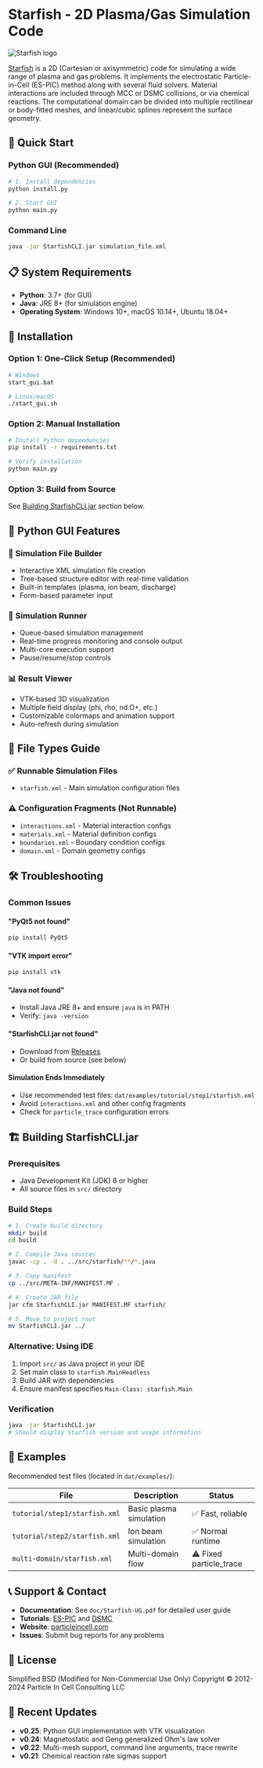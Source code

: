 # Starfish - 2D Plasma/Gas Simulation Code

![Starfish logo](resources/starfish-100.png)

[Starfish](https://www.particleincell.com/starfish) is a 2D (Cartesian or axisymmetric) code for simulating a wide range of plasma and gas problems.
It implements the electrostatic Particle-in-Cell (ES-PIC) method along with several fluid solvers. Material interactions are included through
MCC or DSMC collisions, or via chemical reactions. The computational domain can be divided into multiple rectilinear or body-fitted meshes, and linear/cubic
splines represent the surface geometry.

## 🚀 Quick Start

### Python GUI (Recommended)
```bash
# 1. Install dependencies
python install.py

# 2. Start GUI
python main.py
```

### Command Line
```bash
java -jar StarfishCLI.jar simulation_file.xml
```

## 📋 System Requirements

- **Python**: 3.7+ (for GUI)
- **Java**: JRE 8+ (for simulation engine)
- **Operating System**: Windows 10+, macOS 10.14+, Ubuntu 18.04+

## 🔧 Installation

### Option 1: One-Click Setup (Recommended)
```bash
# Windows
start_gui.bat

# Linux/macOS
./start_gui.sh
```

### Option 2: Manual Installation
```bash
# Install Python dependencies
pip install -r requirements.txt

# Verify installation
python main.py
```

### Option 3: Build from Source
See [Building StarfishCLI.jar](#building-starfishclijar) section below.

## 🎯 Python GUI Features

### 🔧 Simulation File Builder
- Interactive XML simulation file creation
- Tree-based structure editor with real-time validation
- Built-in templates (plasma, ion beam, discharge)
- Form-based parameter input

### 🚀 Simulation Runner
- Queue-based simulation management
- Real-time progress monitoring and console output
- Multi-core execution support
- Pause/resume/stop controls

### 📊 Result Viewer
- VTK-based 3D visualization
- Multiple field display (phi, rho, nd.O+, etc.)
- Customizable colormaps and animation support
- Auto-refresh during simulation

## 📁 File Types Guide

### ✅ Runnable Simulation Files
- `starfish.xml` - Main simulation configuration files

### ⚠️ Configuration Fragments (Not Runnable)
- `interactions.xml` - Material interaction configs
- `materials.xml` - Material definition configs
- `boundaries.xml` - Boundary condition configs
- `domain.xml` - Domain geometry configs

## 🛠 Troubleshooting

### Common Issues

#### "PyQt5 not found"
```bash
pip install PyQt5
```

#### "VTK import error"
```bash
pip install vtk
```

#### "Java not found"
- Install Java JRE 8+ and ensure `java` is in PATH
- Verify: `java -version`

#### "StarfishCLI.jar not found"
- Download from [Releases](https://github.com/particleincell/Starfish/releases)
- Or build from source (see below)

#### Simulation Ends Immediately
- Use recommended test files: `dat/examples/tutorial/step1/starfish.xml`
- Avoid `interactions.xml` and other config fragments
- Check for `particle_trace` configuration errors

## 🏗 Building StarfishCLI.jar

### Prerequisites
- Java Development Kit (JDK) 8 or higher
- All source files in `src/` directory

### Build Steps
```bash
# 1. Create build directory
mkdir build
cd build

# 2. Compile Java sources
javac -cp . -d . ../src/starfish/**/*.java

# 3. Copy manifest
cp ../src/META-INF/MANIFEST.MF .

# 4. Create JAR file
jar cfm StarfishCLI.jar MANIFEST.MF starfish/

# 5. Move to project root
mv StarfishCLI.jar ../
```

### Alternative: Using IDE
1. Import `src/` as Java project in your IDE
2. Set main class to `starfish.MainHeadless`
3. Build JAR with dependencies
4. Ensure manifest specifies `Main-Class: starfish.Main`

### Verification
```bash
java -jar StarfishCLI.jar
# Should display Starfish version and usage information
```

## 📖 Examples

Recommended test files (located in `dat/examples/`):

| File | Description | Status |
|------|-------------|--------|
| `tutorial/step1/starfish.xml` | Basic plasma simulation | ✅ Fast, reliable |
| `tutorial/step2/starfish.xml` | Ion beam simulation | ✅ Normal runtime |
| `multi-domain/starfish.xml` | Multi-domain flow | ⚠️ Fixed particle_trace |

## 📞 Support & Contact

- **Documentation**: See `doc/Starfish-UG.pdf` for detailed user guide
- **Tutorials**: [ES-PIC](https://www.particleincell.com/2012/starfish-tutorial-part1/) and [DSMC](https://www.particleincell.com/2017/starfish-tutorial-dsmc/)
- **Website**: [particleincell.com](https://www.particleincell.com/contact/)
- **Issues**: Submit bug reports for any problems

## 📄 License

Simplified BSD (Modified for Non-Commercial Use Only)
Copyright © 2012-2024 Particle In Cell Consulting LLC

## 🔄 Recent Updates

- **v0.25**: Python GUI implementation with VTK visualization
- **v0.24**: Magnetostatic and Geng generalized Ohm's law solver
- **v0.22**: Multi-mesh support, command line arguments, trace rewrite
- **v0.21**: Chemical reaction rate sigmas support

